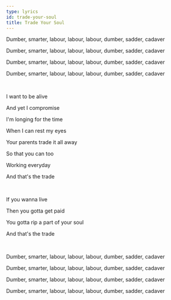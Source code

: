 ```yaml
---
type: lyrics
id: trade-your-soul
title: Trade Your Soul
---
```


Dumber, smarter, labour, labour, labour, dumber, sadder, cadaver

Dumber, smarter, labour, labour, labour, dumber, sadder, cadaver

<span id="chant">Dumber, smarter, labour, labour, labour, dumber, sadder, cadaver</span>

Dumber, smarter, labour, labour, labour, dumber, sadder, cadaver

<br/>

I want to be alive

And yet I compromise

I'm longing for the time

When I can rest my eyes

Your parents trade it all away

So that you can too 

Working everyday

And that's the trade

<br/>

If you wanna live

Then you gotta get paid

You gotta rip a part of your soul

And that's the trade

<br/>

Dumber, smarter, labour, labour, labour, dumber, sadder, cadaver

Dumber, smarter, labour, labour, labour, dumber, sadder, cadaver

Dumber, smarter, labour, labour, labour, dumber, sadder, cadaver

Dumber, smarter, labour, labour, labour, dumber, sadder, cadaver